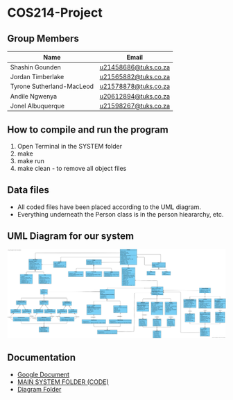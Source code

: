 # COS214-Project

## Group Members

| Name | Email |
| ----------- | ----------- |
| Shashin Gounden | u21458686@tuks.co.za |
| Jordan Timberlake | u21565882@tuks.co.za |
| Tyrone Sutherland-MacLeod | u21578878@tuks.co.za |
| Andile Ngwenya | u20612894@tuks.co.za |
| Jonel Albuquerque | u21598267@tuks.co.za |

## How to compile and run the program

1. Open Terminal in the SYSTEM folder
2. make
3. make run
4. make clean - to remove all object files

## Data files

- All coded files have been placed according to the UML diagram.
- Everything underneath the Person class is in the person hieararchy, etc.

## UML Diagram for our system

![UMLDIAGRAM](https://github.com/ShashinGounden/COS214-Project/blob/main/Diagrams/Class%20Diagram/Final%20Class%20Diagram.png)

## Documentation

- [Google Document](https://docs.google.com/document/d/1fIBljEvgrzkKuuCGGKqeGtKyDWfG38LYcaSMP7wZ9kw/edit)
- [MAIN SYSTEM FOLDER (CODE)](https://github.com/ShashinGounden/COS214-Project/tree/main/SYSTEM)
- [Diagram Folder](https://github.com/ShashinGounden/COS214-Project/tree/main/Diagrams)
